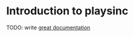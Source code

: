 # Introduction to playsinc

TODO: write [great documentation](http://jacobian.org/writing/what-to-write/)
